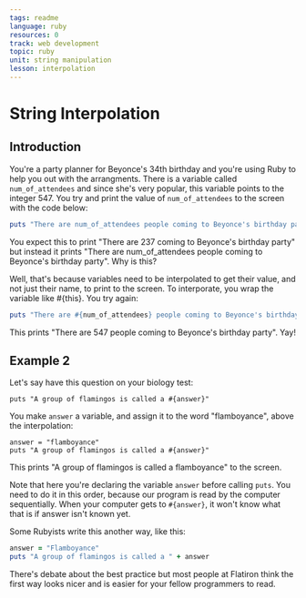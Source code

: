 ```yaml
---
tags: readme
language: ruby
resources: 0
track: web development
topic: ruby
unit: string manipulation
lesson: interpolation
---
```


# String Interpolation

## Introduction

You're a party planner for Beyonce's 34th birthday and you're using Ruby to help you out with the arrangments. There is a variable called `num_of_attendees` and since she's very popular, this variable points to the integer 547. You try and print the value of `num_of_attendees` to the screen with the code below:

```ruby
puts "There are num_of_attendees people coming to Beyonce's birthday party"
```

You expect this to print "There are 237 coming to Beyonce's birthday party" but instead it prints "There are num_of_attendees people coming to Beyonce's birthday party". Why is this?

Well, that's because variables need to be interpolated to get their value, and not just their name, to print to the screen. To interporate, you wrap the variable like #{this}. You try again:

```ruby
puts "There are #{num_of_attendees} people coming to Beyonce's birthday party"
```

This prints "There are 547 people coming to Beyonce's birthday party". Yay!

## Example 2

Let's say have this question on your biology test:

```text
puts "A group of flamingos is called a #{answer}"
```

You make `answer` a variable, and assign it to the word "flamboyance", above the interpolation:

```text
answer = "flamboyance"
puts "A group of flamingos is called a #{answer}"
```

This prints "A group of flamingos is called a flamboyance" to the screen.

Note that here you're declaring the variable `answer` before calling `puts`. You need to do it in this order, because our program is read by the computer sequentially. When your computer gets to `#{answer}`, it won't know what that is if answer isn't known yet.

Some Rubyists write this another way, like this:

```ruby
answer = "Flamboyance"
puts "A group of flamingos is called a " + answer
```

There's debate about the best practice but most people at Flatiron think the first way looks nicer and is easier for your fellow programmers to read.
